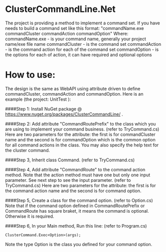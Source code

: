 # ClusterCommandLine.Net
The project is providing a method to implement a command set.
If you have needs to build a command set like this format:
"commandName.exe commandCluster commandAction commandOption"
Where:
commandName.exe - is your command name, generally your project name/exe file name
commandCluster - is the command set
commandAction - is the command action for each of the command set
commandOption - is the options for each of action, it can have required and optional options

# How to use:
The design is the same as WebAPI using attribute driven to define commandCluster, commandAction and commandOption. Here is an example (the project: UnitTest ):

####Step 1: Install NuGet package @ https://www.nuget.org/packages/ClusterCommandLine/ .

####Step 2: Add attribute "CommandRoutePrefix" to the class which you are using to implement your command business. (refer to TryCommand.cs)
   Here are two parameters for the attribute: the first is for commandCluster name and the second is for commandOption which is the common option for all command actions in the class.
        You may also specify the help text for the cluster command.
        
####Step 3, Inherit class Command. (refer to TryCommand.cs)

####Step 4, Add attribute "CommandRoute" to the command action method. Note that the action method must have one but only one input parameter. See next step to see the input parameter. (refer to TryCommand.cs)
  Here are two parameters for the attribute: the first is for the command action name and the second is for command option.
        
####Step 5, Create a class for the command option. (refer to Option.cs)
  Note that if the command option defined in CommandRoutePrefix or CommandRoute has square braket, it means the command is optional. Otherwise it is required.
        
####Step 6, In your Main method, Run this line: (refer to Program.cs)
```
ClusterCommand.Exec<Option>(args);
```
  Note the type Option is the class you defined for your command option.
